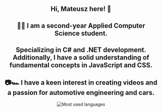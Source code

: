 <center>

## Hi, Mateusz here! 👋

## 🧑‍🎓 I am a second-year Applied Computer Science student.

## Specializing in C# and .NET development. Additionally, I have a solid understanding of fundamental concepts in JavaScript and CSS.

## 📷🏎️ I have a keen interest in creating videos and a passion for automotive engineering and cars.

![Most used languages](https://github-readme-stats.vercel.app/api/top-langs/?username=matek10000&theme=tokyonight&show_icons=true&hide_border=false&layout=compact)

</center>
